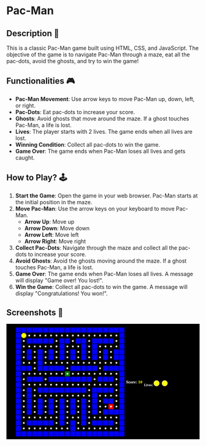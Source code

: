# Pac-Man

## Description 📃
This is a classic Pac-Man game built using HTML, CSS, and JavaScript. The objective of the game is to navigate Pac-Man through a maze, eat all the pac-dots, avoid the ghosts, and try to win the game!

## Functionalities 🎮
- **Pac-Man Movement**: Use arrow keys to move Pac-Man up, down, left, or right.
- **Pac-Dots**: Eat pac-dots to increase your score.
- **Ghosts**: Avoid ghosts that move around the maze. If a ghost touches Pac-Man, a life is lost.
- **Lives**: The player starts with 2 lives. The game ends when all lives are lost.
- **Winning Condition**: Collect all pac-dots to win the game.
- **Game Over**: The game ends when Pac-Man loses all lives and gets caught.

## How to Play? 🕹️
1. **Start the Game**: Open the game in your web browser. Pac-Man starts at the initial position in the maze.
2. **Move Pac-Man**: Use the arrow keys on your keyboard to move Pac-Man.
   - **Arrow Up**: Move up
   - **Arrow Down**: Move down
   - **Arrow Left**: Move left
   - **Arrow Right**: Move right
3. **Collect Pac-Dots**: Navigate through the maze and collect all the pac-dots to increase your score.
4. **Avoid Ghosts**: Avoid the ghosts moving around the maze. If a ghost touches Pac-Man, a life is lost.
5. **Game Over**: The game ends when Pac-Man loses all lives. A message will display "Game over! You lost!".
6. **Win the Game**: Collect all pac-dots to win the game. A message will display "Congratulations! You won!".

## Screenshots 📸
![assets/images/Screenshot.png](assets/images/Screenshot.png)
